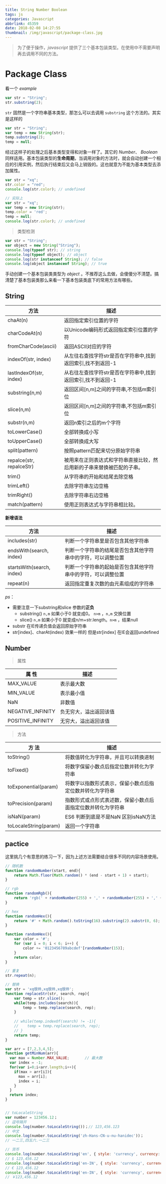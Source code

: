 ```yaml
---
title: String Number Boolean
tags: js
categories: Javascript
abbrlink: 45359
date: 2018-02-08 14:27:55
thumbnail: /img/javascript/package-class.jpg
---
```


<!-- more -->

> 为了便于操作，*javascript* 提供了三个基本包装类型。在使用中不需要声明再去调用不同的方法。

# Package Class

看一个 *example*

```js
var str = "String";
str.substring(2);
```

`str` 固然是一个字符串基本类型，那怎么可以去调用 `substring` 这个方法的。其实是这样的

```js
var str = "String";
var temp = new String(str);
temp.substring(2);
temp = null;
```

经过这样子的处理之后基本类型变得和对象一样了。其它的 *Number*、 *Boolean* 同样适用。基本包装类型的**生命周期**，当调用对象的方法时，就会自动创建一个相应的引用实例，然后执行结束后又会马上销毁的。这也就意为不能为基本类型去添加属性。

```js
var str = "xq";
str.color = "red";
console.log(str.color); // undefined

// 实际上
var str = "xq";
var temp = new String(str);
temp.color = 'red';
temp = null;
console.log(str.color); // undefined
```



> 类型检测

```js
var str = "String";
var object = new String("String");
console.log(typeof str); // string
console.log(typeof object); // object
console.log(str instanceof String); // false
console.log(object instanceof String); // true
```

手动创建一个基本包装类类型为 *object* 。不推荐这么去做，会傻傻分不清楚。搞清楚了基本包装类那么来看一下基本包装类底下的常用方法有哪些。



## String

| 方法                     | 描述                                                         |
| ------------------------ | ------------------------------------------------------------ |
| chaAt(n)                 | 返回指定索引位置的字符                                       |
| charCodeAt(n)            | 以Unicode编码形式返回指定索引位置的字符                      |
| fromCharCode(ascii)      | 返回ASCII对应的字符                                          |
| indexOf(str, index)      | 从左往右查找字符str是否在字符串中,找到返回索引,找不到返回-1  |
| lastIndexOf(str, index)  | 从右往左查找字符str是否在字符串中,找到返回索引,找不到返回-1  |
| substring(n,m)           | 返回区间[n,m]之间的字符串,不包括m索引位                      |
| slice(n,m)               | 返回区间[n,m]之间的字符串,不包括m索引位                      |
| substr(n,m)              | 返回n索引之后的m个字符                                       |
| toLowerCase()            | 全部转换成小写                                               |
| toUpperCase()            | 全部转换成大写                                               |
| split(pattern)           | 按照pattern匹配来切分原始字符串                              |
| repalce(str, repalceStr) | 被用来在正则表达式和字符串直接比较，然后用新的子串来替换被匹配的子串。 |
| trim()                   | 从字符串的开始和结尾去除空格                                 |
| trimLeft()               | 去除字符串左边空格                                           |
| trimRight()              | 去除字符串右边空格                                           |
| match(pattern)           | 使用正则表达式与字符串相比较。                               |

**新增语法**

| 方法                      | 描述                                                         |
| ------------------------- | ------------------------------------------------------------ |
| includes(str)             | 判断一个字符串里是否包含其他字符串                           |
| endsWith(search, index)   | 判断一个字符串的结尾是否包含其他字符串中的字符，可以调整位置 |
| startsWith(search, index) | 判断一个字符串的起始是否包含其他字符串中的字符，可以调整位置 |
| repeat(n)                 | 返回指定重复次数的由元素组成的字符串                         |

*ps*：

* 需要注意一下substring和slice 参数的**正负**
  * substring() `n,m` 如果小于0 就变成0。  `n>m` ，`n,m` 交换位置
  * slice() `n,m` 如果小于0 就变成n/m+str.length。`n>m` ，结果null
* substr 在IE传递负值会返回原始字符串
* str[index]、charAt(index) 效果一样的 但是str[index] 在IE会返回undefined



## Number

> 属性

| 属  性            | 描述                   |
| ----------------- | ---------------------- |
| MAX_VALUE         | 表示最大数             |
| MIN_VALUE         | 表示最小值             |
| NaN               | 非数值                 |
| NEGATIVE_INFINITY | 负无穷大，溢出返回该值 |
| POSITIVE_INFINITY | 无穷大，溢出返回该值   |

> 方法

| 方  法                | 描述                                                         |
| --------------------- | ------------------------------------------------------------ |
| toString()            | 将数值转化为字符串，并且可以转换进制                         |
| toFixed()             | 将数字保留小数点后指定位数并转化为字符串                     |
| toExponential(param)  | 将数字以指数形式表示，保留小数点后指定位数并转化为字符串     |
| toPrecision(param)    | 指数形式或点形式表述数，保留小数点后面指定位数并转化为字符串 |
| isNaN(param)          | ES6 判断到底是不是NaN  区别isNaN方法                         |
| toLocaleString(param) | 返回一个字符串                                               |

## pactice

这里挑几个有意思的练习一下，因为上述方法需要结合很多不同的内容场景使用。

```js
// 随机数
function randomNumber(start, end){
    return Math.floor(Math.random() * (end - start + 1) + start);
}

// rgb
function randomRgb(){
    return 'rgb(' + randomNumber(255) + ',' + randomNumber(255) + ',' + randomNumber(255) + ')';
}

// hex
function randomHex(){
    return '#' + Math.random().toString(16).substring(2).substr(0, 6);
}

function randomHex(){
    var color = '#';
    for (var i = 0; i < 6; i++) {
        color += '0123456789abcdef'[randomNumber(15)];
    }
    return color;
}

// 重复
str.repeat(n);

// 替换
var str = 'xq很帅,xq很帅,xq很帅';
function replaceStr(str, search, rep){
    var temp = str.slice();
	while(temp.includes(search)){
        temp = temp.replace(search, rep);
    }
    
    // while(temp.indexOf(search) != -1){
    //    temp = temp.replace(search, rep);
    // }
    return temp;
}
```

```js
var arr = [7,2,3,4,5];
function getMinNum(arr){
  var max = Number.MAX_VALUE;		// 最大数
  var index = -1;
  for(var i=0;i<arr.length;i++){
    if(max > arr[i]){
      max = arr[i];
      index = i;
    }
  }
  return index;
}


// toLocaleString
var number = 123456.12；
// 逗号隔开
console.log(number.toLocaleString())；// 123,456.123
// 中文
console.log(number.toLocaleString('zh-Hans-CN-u-nu-hanidec'))；
// 一二三,四五六.一二三

// 货币
console.log(number.toLocaleString('en', { style: 'currency', currency: 'USD'}));
// $ 123,456.12
console.log(number.toLocaleString('en-IN', { style: 'currency', currency: 'EUR'}));
// € 123,456.12
console.log(number.toLocaleString('en-IN', { style: 'currency', currency: 'CNY'}));
// ￥123,456.12 
```

